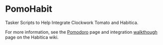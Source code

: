 # PomoHabit
Tasker Scripts to Help Integrate Clockwork Tomato and Habitica.  

For more information, see the [Pomodoro](http://habitica.wikia.com/wiki/Pomodoro) page and integration [walkthough](http://habitica.wikia.com/wiki/The_Keep:Using_Tasker_To_Integrate_Clockwork_Tomato_Pomodoro_Tracking_And_Habitica) page on the Habitica wiki.
